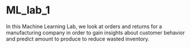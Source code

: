 # ML_lab_1
In this Machine Learning Lab, we look at orders and returns for a manufacturing company in order
to gain insights about customer behavior and predict amount to produce to reduce wasted inventory.

